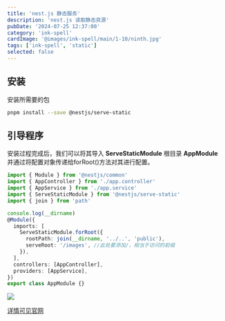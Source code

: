 ```yaml
---
title: 'nest.js 静态服务'
description: 'nest.js 读取静态资源'
pubDate: '2024-07-25 12:37:00'
category: 'ink-spell'
cardImage: '@images/ink-spell/main/1-10/ninth.jpg'
tags: ['ink-spell', 'static']
selected: false
---
```


## 安装

安装所需要的包

```bash
pnpm install --save @nestjs/serve-static
```

## 引导程序

安装过程完成后，我们可以将其导入 **ServeStaticModule** 根目录 **AppModule** 并通过将配置对象传递给forRoot()方法对其进行配置。

```ts
import { Module } from '@nestjs/common'
import { AppController } from './app.controller'
import { AppService } from './app.service'
import { ServeStaticModule } from '@nestjs/serve-static'
import { join } from 'path'

console.log(__dirname)
@Module({
  imports: [
    ServeStaticModule.forRoot({
      rootPath: join(__dirname, '../..', 'public'),
      serveRoot: '/images', //此处要添加/，相当于访问的前缀
    }),
  ],
  controllers: [AppController],
  providers: [AppService],
})
export class AppModule {}
```

![](@images/ink-spell/ninth/image.png)

[详情可见官网](https://docs.nestjs.com/recipes/serve-static#configuration)
